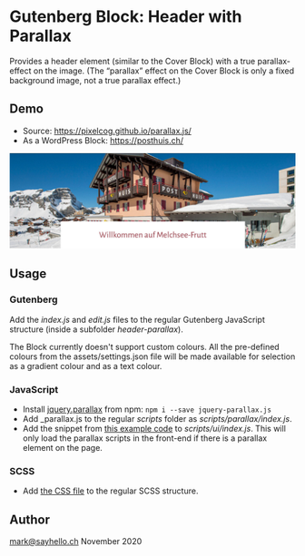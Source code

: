 # Gutenberg Block: Header with Parallax

Provides a header element (similar to the Cover Block) with a true parallax-effect on the image. 
(The “parallax” effect on the Cover Block is only a fixed background image, not a true parallax effect.)

## Demo

* Source: https://pixelcog.github.io/parallax.js/
* As a WordPress Block: https://posthuis.ch/

![Preview](./header-parallax.jpg)

## Usage

### Gutenberg

Add the _index.js_ and _edit.js_ files to the regular Gutenberg JavaScript structure (inside a subfolder _header-parallax_).

The Block currently doesn't support custom colours. All the pre-defined colours from the assets/settings.json file will be 
made available for selection as a gradient colour and as a text colour.

### JavaScript

- Install [jquery.parallax](https://github.com/pixelcog/parallax.js/) from npm: `npm i --save jquery-parallax.js`
- Add _parallax.js to the regular _scripts_ folder as _scripts/parallax/index.js_.
- Add the snippet from [this example code](./scripts/index.js) to _scripts/ui/index.js_. This will only load the parallax scripts in the front-end if there is a parallax element on the page.

### SCSS

- Add [the CSS file](./_sht-header-parallax.scss) to the regular SCSS structure.

## Author

mark@sayhello.ch November 2020
